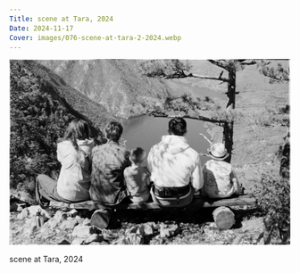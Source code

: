 ```yaml
---
Title: scene at Tara, 2024
Date: 2024-11-17
Cover: images/076-scene-at-tara-2-2024.webp
---
```


![scene at Tara](images/076-scene-at-tara-2-2024@2x.webp)

scene at Tara, 2024
